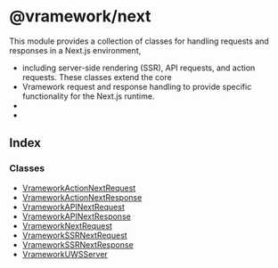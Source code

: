 # @vramework/next

This module provides a collection of classes for handling requests and responses in a Next.js environment,
 * including server-side rendering (SSR), API requests, and action requests. These classes extend the core
 * Vramework request and response handling to provide specific functionality for the Next.js runtime.
 * 
 *

## Index

### Classes

- [VrameworkActionNextRequest](classes/VrameworkActionNextRequest.md)
- [VrameworkActionNextResponse](classes/VrameworkActionNextResponse.md)
- [VrameworkAPINextRequest](classes/VrameworkAPINextRequest.md)
- [VrameworkAPINextResponse](classes/VrameworkAPINextResponse.md)
- [VrameworkNextRequest](classes/VrameworkNextRequest.md)
- [VrameworkSSRNextRequest](classes/VrameworkSSRNextRequest.md)
- [VrameworkSSRNextResponse](classes/VrameworkSSRNextResponse.md)
- [VrameworkUWSServer](classes/VrameworkUWSServer.md)
